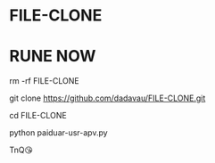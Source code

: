 # FILE-CLONE 

# RUNE NOW

rm -rf FILE-CLONE 

git clone https://github.com/dadavau/FILE-CLONE.git

cd FILE-CLONE 

python paiduar-usr-apv.py

TnQ😘
